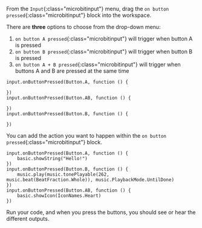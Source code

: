From the `Input`{:class="microbitinput"} menu, drag the `on button pressed`{:class="microbitinput"} block into the workspace.

There are **three** options to choose from the drop-down menu:

1. `on button A pressed`{:class="microbitinput"} will trigger when button A is pressed
2. `on button B pressed`{:class="microbitinput"} will trigger when button B is pressed
3. `on button A + B pressed`{:class="microbitinput"} will trigger when buttons A and B are pressed at the same time

```microbit
input.onButtonPressed(Button.A, function () {
	
})
input.onButtonPressed(Button.AB, function () {
	
})
input.onButtonPressed(Button.B, function () {
	
})
```

You can add the action you want to happen within the `on button pressed`{:class="microbitinput"} block.

```microbit
input.onButtonPressed(Button.A, function () {
    basic.showString("Hello!")
})
input.onButtonPressed(Button.B, function () {
    music.play(music.tonePlayable(262, music.beat(BeatFraction.Whole)), music.PlaybackMode.UntilDone)
})
input.onButtonPressed(Button.AB, function () {
    basic.showIcon(IconNames.Heart)
})
```

Run your code, and when you press the buttons, you should see or hear the different outputs.
